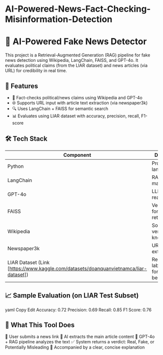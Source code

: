 # AI-Powered-News-Fact-Checking-Misinformation-Detection

# 🧠 AI-Powered Fake News Detector

This project is a Retrieval-Augmented Generation (RAG) pipeline for fake news detection using Wikipedia, LangChain, FAISS, and GPT-4o. It evaluates political claims (from the LIAR dataset) and news articles (via URL) for credibility in real time.


## 📌 Features

- 🧾 Fact-checks political/news claims using Wikipedia and GPT-4o
- 🌐 Supports URL input with article text extraction (via newspaper3k)
- 🔍 Uses LangChain + FAISS for semantic search
- 📊 Evaluates using LIAR dataset with accuracy, precision, recall, F1-score


## 🛠️ Tech Stack

| Component     | Description |
|---------------|-------------|
| Python        | Programming language |
| LangChain     | RAG pipeline management |
| GPT-4o        | LLM for reasoning |
| FAISS         | Vector store for semantic retrieval |
| Wikipedia     | Source of verified knowledge |
| Newspaper3k   | URL content extraction |
| LIAR Dataset (Link [https://www.kaggle.com/datasets/doanquanvietnamca/liar-dataset]) | Real-world labeled claims for benchmarking | 


## 📈 Sample Evaluation (on LIAR Test Subset)
yaml
Copy
Edit
Accuracy: 0.72
Precision: 0.69
Recall: 0.85
F1 Score: 0.76

## 🔧 What This Tool Does
📰 User submits a news link
📄 AI extracts the main article content
🧠 GPT-4o + RAG pipeline analyzes the text
✅ System returns a verdict: Real, Fake, or Potentially Misleading
💬 Accompanied by a clear, concise explanation

